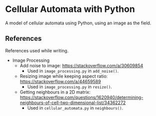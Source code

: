 # Cellular Automata with Python

A model of cellular automata using Python, using an image as the field.

## References

References used while writing.

- Image Processing
  - Add noise to image: <https://stackoverflow.com/a/30609854>
    - Used in `image_processing.py` in `add_noise()`.
  - Resizing image while keeping aspect ratio: <https://stackoverflow.com/a/44659589>
    - Used in `image_processing.py` in `resize()`.
  - Getting neighbours in a 2D matrix: <https://stackoverflow.com/questions/1620940/determining-neighbours-of-cell-two-dimensional-list/34362272>
    - Used in `cellular_automata.py` in  `neighbours()`.
